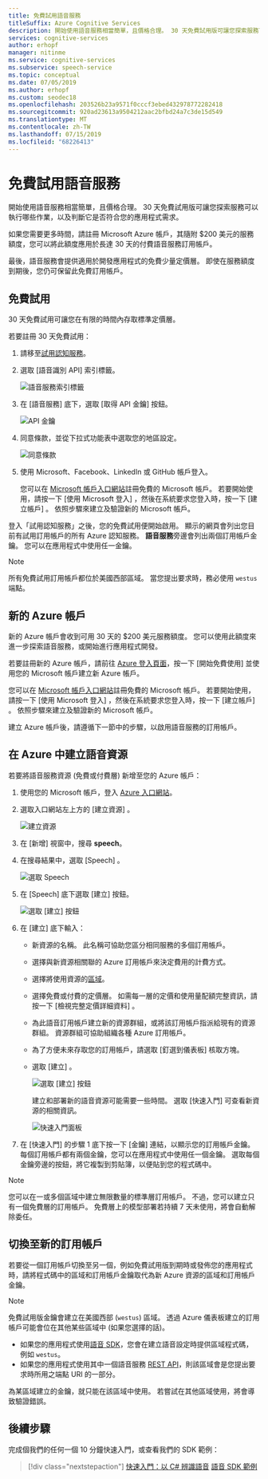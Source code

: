 ```yaml
---
title: 免費試用語音服務
titleSuffix: Azure Cognitive Services
description: 開始使用語音服務相當簡單，且價格合理。 30 天免費試用版可讓您探索服務可以執行哪些作業，以及判斷它是否符合您的應用程式需求。
services: cognitive-services
author: erhopf
manager: nitinme
ms.service: cognitive-services
ms.subservice: speech-service
ms.topic: conceptual
ms.date: 07/05/2019
ms.author: erhopf
ms.custom: seodec18
ms.openlocfilehash: 203526b23a9571f0cccf3ebed432978772282418
ms.sourcegitcommit: 920ad23613a9504212aac2bfbd24a7c3de15d549
ms.translationtype: MT
ms.contentlocale: zh-TW
ms.lasthandoff: 07/15/2019
ms.locfileid: "68226413"
---
```

# <a name="try-speech-services-for-free"></a>免費試用語音服務

開始使用語音服務相當簡單，且價格合理。 30 天免費試用版可讓您探索服務可以執行哪些作業，以及判斷它是否符合您的應用程式需求。

如果您需要更多時間，請註冊 Microsoft Azure 帳戶，其隨附 $200 美元的服務額度，您可以將此額度應用於長達 30 天的付費語音服務訂用帳戶。

最後，語音服務會提供適用於開發應用程式的免費少量定價層。 即使在服務額度到期後，您仍可保留此免費訂用帳戶。

## <a name="free-trial"></a>免費試用

30 天免費試用可讓您在有限的時間內存取標準定價層。

若要註冊 30 天免費試用：

1. 請移至[試用認知服務](https://azure.microsoft.com/try/cognitive-services/)。

1. 選取 [語音識別 API]  索引標籤。

   ![語音服務索引標籤](media/index/try-speech-api-free-trial1.png)

1. 在 [語音服務]  底下，選取 [取得 API 金鑰]  按鈕。

   ![API 金鑰](media/index/try-speech-api-free-trial2.png)

1. 同意條款，並從下拉式功能表中選取您的地區設定。

   ![同意條款](media/index/try-speech-api-free-trial3.png)

1. 使用 Microsoft、Facebook、LinkedIn 或 GitHub 帳戶登入。

    您可以在 [Microsoft 帳戶入口網站](https://account.microsoft.com/account)註冊免費的 Microsoft 帳戶。 若要開始使用，請按一下 [使用 Microsoft 登入]  ，然後在系統要求您登入時，按一下 [建立帳戶]  。 依照步驟來建立及驗證新的 Microsoft 帳戶。

登入「試用認知服務」之後，您的免費試用便開始啟用。 顯示的網頁會列出您目前有試用訂用帳戶的所有 Azure 認知服務。 **語音服務**旁邊會列出兩個訂用帳戶金鑰。 您可以在應用程式中使用任一金鑰。

> [!NOTE]
> 所有免費試用訂用帳戶都位於美國西部區域。 當您提出要求時，務必使用 `westus` 端點。

## <a name="new-azure-account"></a>新的 Azure 帳戶

新的 Azure 帳戶會收到可用 30 天的 $200 美元服務額度。 您可以使用此額度來進一步探索語音服務，或開始進行應用程式開發。

若要註冊新的 Azure 帳戶，請前往 [Azure 登入頁面](https://azure.microsoft.com/free/ai/)，按一下 [開始免費使用]  並使用您的 Microsoft 帳戶建立新 Azure 帳戶。

您可以在 [Microsoft 帳戶入口網站](https://account.microsoft.com/account)註冊免費的 Microsoft 帳戶。 若要開始使用，請按一下 [使用 Microsoft 登入]  ，然後在系統要求您登入時，按一下 [建立帳戶]  。 依照步驟來建立及驗證新的 Microsoft 帳戶。

建立 Azure 帳戶後，請遵循下一節中的步驟，以啟用語音服務的訂用帳戶。

## <a name="create-a-speech-resource-in-azure"></a>在 Azure 中建立語音資源

若要將語音服務資源 (免費或付費層) 新增至您的 Azure 帳戶：

1. 使用您的 Microsoft 帳戶，登入 [Azure 入口網站](https://portal.azure.com/)。

1. 選取入口網站左上方的 [建立資源]  。

    ![建立資源](media/index/try-speech-api-create-speech1.png)

1. 在 [新增]  視窗中，搜尋 **speech**。

1. 在搜尋結果中，選取 [Speech]  。

    ![選取 Speech](media/index/try-speech-api-create-speech2.png)

1. 在 [Speech]  底下選取 [建立]  按鈕。

    ![選取 [建立] 按鈕](media/index/try-speech-api-create-speech3.png)

1. 在 [建立]  底下輸入：

   * 新資源的名稱。 此名稱可協助您區分相同服務的多個訂用帳戶。
   * 選擇與新資源相關聯的 Azure 訂用帳戶來決定費用的計費方式。
   * 選擇將使用資源的[區域](regions.md)。
   * 選擇免費或付費的定價層。 如需每一層的定價和使用量配額完整資訊，請按一下 [檢視完整定價詳細資料]  。
   * 為此語音訂用帳戶建立新的資源群組，或將該訂用帳戶指派給現有的資源群組。 資源群組可協助組織各種 Azure 訂用帳戶。
   * 為了方便未來存取您的訂用帳戶，請選取 [釘選到儀表板]  核取方塊。
   * 選取 [建立]  。

     ![選取 [建立] 按鈕](media/index/try-speech-api-create-speech4.png)

     建立和部署新的語音資源可能需要一些時間。 選取 [快速入門]  可查看新資源的相關資訊。

     ![快速入門面板](media/index/try-speech-api-create-speech5.png)

1. 在 [快速入門]  的步驟 1 底下按一下 [金鑰]  連結，以顯示您的訂用帳戶金鑰。 每個訂用帳戶都有兩個金鑰，您可以在應用程式中使用任一個金鑰。 選取每個金鑰旁邊的按鈕，將它複製到剪貼簿，以便貼到您的程式碼中。

> [!NOTE]
> 您可以在一或多個區域中建立無限數量的標準層訂用帳戶。 不過，您可以建立只有一個免費層的訂用帳戶。 免費層上的模型部署若持續 7 天未使用，將會自動解除委任。

## <a name="switch-to-a-new-subscription"></a>切換至新的訂用帳戶

若要從一個訂用帳戶切換至另一個，例如免費試用版到期時或發佈您的應用程式時，請將程式碼中的區域和訂用帳戶金鑰取代為新 Azure 資源的區域和訂用帳戶金鑰。

> [!NOTE]
> 免費試用版金鑰會建立在美國西部 (`westus`) 區域。 透過 Azure 儀表板建立的訂用帳戶可能會位在其他某些區域中 (如果您選擇的話)。

* 如果您的應用程式使用[語音 SDK](speech-sdk.md)，您會在建立語音設定時提供區域程式碼，例如 `westus`。
* 如果您的應用程式使用其中一個語音服務 [REST API](rest-apis.md)，則該區域會是您提出要求時所用之端點 URI 的一部分。

為某區域建立的金鑰，就只能在該區域中使用。 若嘗試在其他區域使用，將會導致驗證錯誤。

## <a name="next-steps"></a>後續步驟

完成個我們的任何一個 10 分鐘快速入門，或查看我們的 SDK 範例：

> [!div class="nextstepaction"]
> [快速入門：以 C# 辨識語音](quickstart-csharp-dotnet-windows.md)
> [語音 SDK 範例](speech-sdk.md#get-the-samples)

